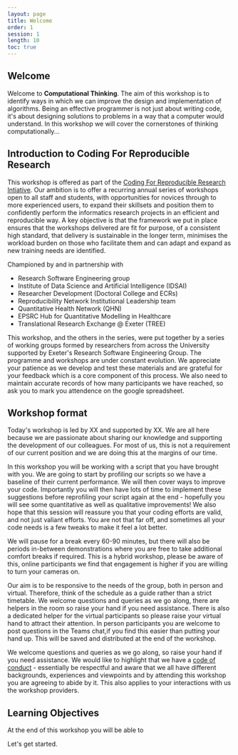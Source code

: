 ```yaml
---
layout: page
title: Welcome
order: 1
session: 1
length: 10
toc: true
---
```


## Welcome

Welcome to **Computational Thinking**. The aim of this workshop is to identify ways in which we can improve the design and implementation of algorithms. Being an effective programmer is not just about writing code, it's about designing solutions to problems in a way that a computer would understand. In this workshop we will cover the cornerstones of thinking computationally...

## Introduction to Coding For Reproducible Research

This workshop is offered as part of the [Coding For Reproducible Research Intiative](https://uniexeterrse.github.io/workshop-homepage/). 
Our ambition is to offer a recurring annual series of workshops open to all staff and students, with opportunities for novices through to more experienced users, to expand their skillsets and position them to confidently perform the informatics research projects in an efficient and reproducible way. A key objective is that the framework we put in place ensures that the workshops delivered are fit for purpose, of a consistent high standard, that delivery is sustainable in the longer term, minimises the workload burden on those who facilitate them and can adapt and expand as new training needs are identified.

Championed by and in partnership with

- Research Software Engineering group
- Institute of Data Science and Artificial Intelligence (IDSAI)
- Researcher Development (Doctoral College and ECRs)
- Reproducibility Network Institutional Leadership team
- Quantitative Health Network (QHN) 
- EPSRC Hub for Quantitative Modelling in Healthcare
- Translational Research Exchange @ Exeter (TREE)

This workshop, and the others in the series, were put together by a series of working groups formed by researchers from across the University supported by Exeter's Research Software Engineering Group. The programme and workshops are under constant evolution. We appreciate your patience as we develop and test these materials and are grateful for your feedback which is a core component of this process. We also need to maintain accurate records of how many participants we have reached, so ask you to mark you attendence on the google spreadsheet.

## Workshop format

Today's workshop is led by XX and supported by XX. We are all here because we are passionate about sharing our knowledge and supporting the development of our colleagues. For most of us, this is not a requirement of our current position and we are doing this at the margins of our time.

In this workshop you will be working with a script that you have brought with you. We are going to start by profiling our scripts so we have a baseline of their current performance. We will then cover ways to improve your code. Importantly you will then have lots of time to implement these suggestions before reprofiling your script again at the end - hopefully you will see some quantitative as well as qualitative improvements! We also hope that this session will reassure you that your coding efforts are valid, and not just valiant efforts. You are not that far off, and sometimes all your code needs is a few tweaks to make it feel a lot better.

We will pause for a break every 60-90 minutes, but there will also be periods in-between demonstrations where you are free to take additional comfort breaks if required.  This is a hybrid workshop, please be aware of this, online participants we find that engagement is higher if you are willing to turn your cameras on. 

Our aim is to be responsive to the needs of the group, both in person and virtual. Therefore, think of the schedule as a guide rather than a strict timetable. We welcome questions and queries as we go along, there are helpers in the room so raise your hand if you need assistance. There is also a dedicated helper for the virtual participants so please raise your virtual hand to attract their attention. In person participants you are welcome to post questions in the Teams chat,if you find this easier than putting your hand up. This will be saved and distributed at the end of the workshop.  

We welcome questions and queries as we go along, so raise your hand if you need assistance. We would like to highlight that we have a [code of conduct](https://uniexeterrse.github.io/improve-r-code/code.html)  - essentially be respectful and aware that we all have different backgrounds, experiences and viewpoints and by attending this workshop you are agreeing to abide by it. This also applies to your interactions with us the workshop providers.

## Learning Objectives

At the end of this workshop you will be able to



Let's get started.
